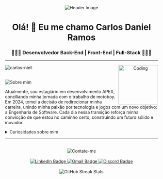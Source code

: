 <div align="center">
  <img src="https://raw.githubusercontent.com/halfrost/halfrost/master/icons/header_.png" alt="Header Image">
  <h1>Olá! 👋 Eu me chamo Carlos Daniel Ramos</h1>
  <h3> 👨🏾‍💻 Desenvolvedor Back-End | Front-End | Full-Stack 👨🏾‍💻 </h3>
</div>

---

<div align="center">
  <img align="right" alt="Coding" width="130" src="https://miro.medium.com/max/680/0*7Q3yvSIv_t0ioJ-Z.gif"/>
  <p align="left">
    <img src="https://komarev.com/ghpvc/?username=carlos-niell&label=Profile%20views&color=0e75b6&style=flat" alt="carlos-niell" />
  </p>
  <br>
  
  <div align="left">
    <img src="https://github.com/Carlos-niell/Carlos-niell/assets/114493985/59349ce6-ef9e-4eb1-8bcc-f4fd359f35f7" alt="Sobre mim">
    <p>Atualmente, sou estagiário em desenvolvimento APEX, conciliando minha jornada com o trabalho de motoboy. Em 2024, tomei a decisão de redirecionar minha carreira, unindo minha paixão por tecnologia e jogos com um novo objetivo: a Engenharia de Software. Cada dia nessa transição reforça minha convicção de que estou no caminho certo, construindo um futuro sólido e inovador.
    </p>
  </div>

  <div align="left">
    <details>
      <summary>Curiosidades sobre mim</summary>
      <ul>
        <li>Sou natural de <a href="https://pt.wikipedia.org/wiki/Bras%C3%ADlia" target="_blank">Brasília/DF</a>.</li>
        <li>Gosto de ler e pilotar moto.</li>
        <li>Estou lendo atualmente: <a href="https://a.co/d/bfQ31wF" target="_blank">Introdução à Linguagem SQL</a>.</li>
        <li>Gosto de ouvir podcasts. Os principais que escuto são: <a href="https://www.youtube.com/watch?v=666m6E4mqkc&list=PLHz_AreHm4dlAL49NfFvf7lUP2jrcMlYQ" target="_blank">Curso em Vídeo</a>, <a href="https://open.spotify.com/show/0" target="_blank">Inteligência Ltda.</a>, <a href="https://open.spotify.com/show/1" target="_blank">Código Fonte</a>, e <a href="https://open.spotify.com/show/2" target="_blank">FalaDev</a>.</li>
      </ul>
    </details>
  </div>
</div>

---

<div align="center">
  <br>
  <img src="https://github.com/Carlos-niell/Carlos-niell/assets/114493985/68dd426a-014a-4225-967b-3f914c27dffd" alt="Contate-me">
  <br>
  <br>
  <a href="https://www.linkedin.com/in/carlosddaniel/" target="_blank">
    <img src="https://img.shields.io/badge/LinkedIn-0077B5?style=for-the-badge&logo=linkedin&logoColor=white" alt="LinkedIn Badge">
  </a>
  <a href="mailto:carlos.carlosfapro22@gmail.com" target="_blank">
    <img src="https://img.shields.io/badge/Gmail-D14836?style=for-the-badge&logo=gmail&logoColor=white" alt="Gmail Badge">
  </a>
  <a href="https://discord.com/.carlosddaniel" target="_blank">
    <img src="https://img.shields.io/badge/Discord-5865F2.svg?style=for-the-badge&logo=Discord&logoColor=white" alt="Discord Badge">
  </a>
  <br>
  <br>
  <img src="https://github-readme-streak-stats.herokuapp.com/?user=carlos-niell&show_icons=true&theme=transparent" alt="GitHub Streak Stats">
</div>





